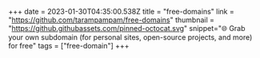 +++
date = 2023-01-30T04:35:00.538Z
title = "free-domains"
link = "https://github.com/tarampampam/free-domains"
thumbnail = "https://github.githubassets.com/pinned-octocat.svg"
snippet="🌐 Grab your own subdomain (for personal sites, open-source projects, and more) for free"
tags = ["free-domain"]
+++
